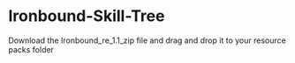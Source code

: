 # Ironbound-Skill-Tree

Download the Ironbound_re_1.1_zip file and drag and drop it to your resource packs folder
